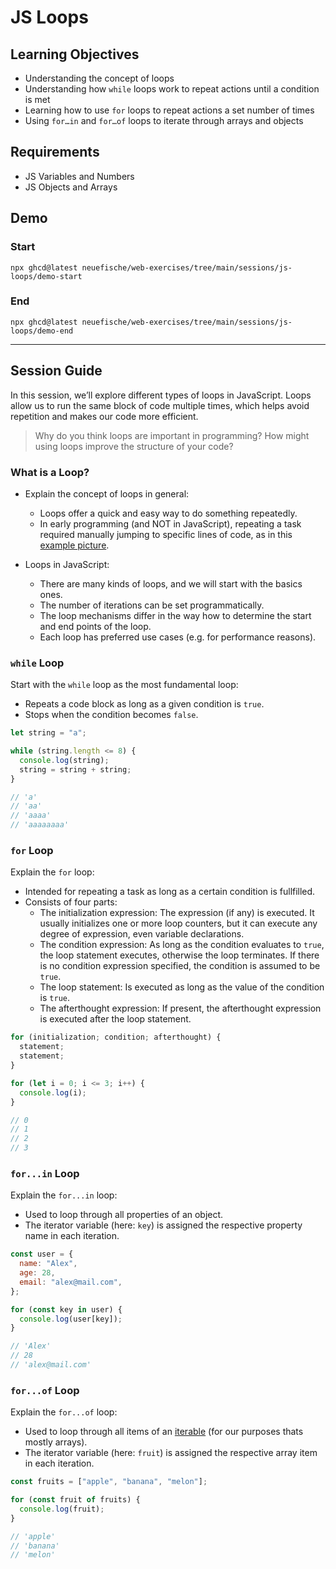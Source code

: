 # JS Loops

## Learning Objectives

- Understanding the concept of loops
- Understanding how `while` loops work to repeat actions until a condition is met
- Learning how to use `for` loops to repeat actions a set number of times
- Using `for…in` and `for…of` loops to iterate through arrays and objects

## Requirements

- JS Variables and Numbers
- JS Objects and Arrays

## Demo

### Start

```
npx ghcd@latest neuefische/web-exercises/tree/main/sessions/js-loops/demo-start
```

### End

```
npx ghcd@latest neuefische/web-exercises/tree/main/sessions/js-loops/demo-end
```

---

## Session Guide

In this session, we’ll explore different types of loops in JavaScript. Loops allow us to run the same block of code multiple times, which helps avoid repetition and makes our code more efficient.

> Why do you think loops are important in programming? How might using loops improve the structure of your code?

### What is a Loop?

- Explain the concept of loops in general:

  - Loops offer a quick and easy way to do something repeatedly.
  - In early programming (and NOT in JavaScript), repeating a task required manually jumping to specific lines of code, as in this [example picture](https://regmedia.co.uk/2012/04/27/basic2_336x204.png).

- Loops in JavaScript:
  - There are many kinds of loops, and we will start with the basics ones.
  - The number of iterations can be set programmatically.
  - The loop mechanisms differ in the way how to determine the start and end points of the loop.
  - Each loop has preferred use cases (e.g. for performance reasons).

### `while` Loop

Start with the `while` loop as the most fundamental loop:

- Repeats a code block as long as a given condition is `true`.
- Stops when the condition becomes `false`.

```js
let string = "a";

while (string.length <= 8) {
  console.log(string);
  string = string + string;
}

// 'a'
// 'aa'
// 'aaaa'
// 'aaaaaaaa'
```

### `for` Loop

Explain the `for` loop:

- Intended for repeating a task as long as a certain condition is fullfilled.
- Consists of four parts:
  - The initialization expression: The expression (if any) is executed. It usually initializes one or more loop counters, but it can execute any degree of expression, even variable declarations.
  - The condition expression: As long as the condition evaluates to `true`, the loop statement executes, otherwise the loop terminates. If there is no condition expression specified, the condition is assumed to be `true`.
  - The loop statement: Is executed as long as the value of the condition is `true`.
  - The afterthought expression: If present, the afterthought expression is executed after the loop statement.

```js
for (initialization; condition; afterthought) {
  statement;
  statement;
}
```

```js
for (let i = 0; i <= 3; i++) {
  console.log(i);
}

// 0
// 1
// 2
// 3
```

### `for...in` Loop

Explain the `for...in` loop:

- Used to loop through all properties of an object.
- The iterator variable (here: `key`) is assigned the respective property name in each iteration.

```js
const user = {
  name: "Alex",
  age: 28,
  email: "alex@mail.com",
};

for (const key in user) {
  console.log(user[key]);
}

// 'Alex'
// 28
// 'alex@mail.com'
```

### `for...of` Loop

Explain the `for...of` loop:

- Used to loop through all items of an [iterable](https://developer.mozilla.org/en-US/docs/Web/JavaScript/Reference/Iteration_protocols#the_iterable_protocol) (for our purposes thats mostly arrays).
- The iterator variable (here: `fruit`) is assigned the respective array item in each iteration.

```js
const fruits = ["apple", "banana", "melon"];

for (const fruit of fruits) {
  console.log(fruit);
}

// 'apple'
// 'banana'
// 'melon'
```
